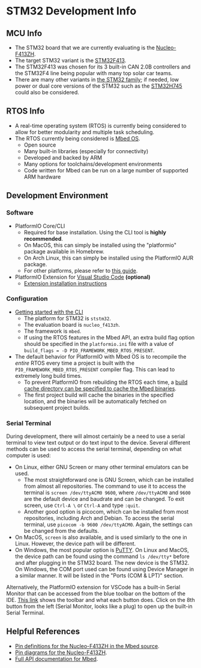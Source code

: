 # STM32 Development Info
## MCU Info
* The STM32 board that we are currently evaluating is the [Nucleo-F413ZH](https://www.st.com/en/evaluation-tools/nucleo-f413zh.html).
* The target STM32 variant is the [STM32F413](https://www.st.com/en/microcontrollers-microprocessors/stm32f413-423.html).
* The STM32F413 was chosen for its 3 built-in CAN 2.0B controllers and the STM32F4 line being popular with many top solar car teams.
* There are many other variants in [the STM32 family](https://www.st.com/en/microcontrollers-microprocessors/stm32-32-bit-arm-cortex-mcus.html); if needed, low power or dual core versions of the STM32 such as the [STM32H745](https://www.st.com/en/microcontrollers-microprocessors/stm32h745-755.html) could also be considered.

## RTOS Info
* A real-time operating system (RTOS) is currently being considered to allow for better modularity and multiple task scheduling.
* The RTOS currently being considered is [Mbed OS](https://www.mbed.com/en/platform/mbed-os).
    * Open source
    * Many built-in libraries (especially for connectivity)
    * Developed and backed by ARM
    * Many options for toolchains/development environments
    * Code written for Mbed can be run on a large number of supported ARM hardware
  
## Development Environment
### Software
* PlatformIO Core/CLI
  * Required for base installation. Using the CLI tool is **highly recommended**.
  * On MacOS, this can simply be installed using the "platformio" package available in Homebrew. 
  * On Arch Linux, this can simply be installed using the PlatformIO AUR package.
  * For other platforms, please refer to [this guide](https://docs.platformio.org/en/latest/core/installation.html).
* PlatformIO Extension for [Visual Studio Code](https://code.visualstudio.com) **(optional)**
  * [Extension installation instructions](https://platformio.org/install/ide?install=vscode)

### Configuration
* [Getting started with the CLI](https://docs.platformio.org/en/latest/core/quickstart.html)
   * The platform for STM32 is `ststm32`.
   * The evaluation board is `nucleo_f413zh`.
   * The framework is `mbed`.
   * If using the RTOS features in the Mbed API, an extra build flag option should be specified in the `platformio.ini` file with a value of `build_flags = -D PIO_FRAMEWORK_MBED_RTOS_PRESENT`.
* The default behavior for PlatformIO with Mbed OS is to recompile the *entire* RTOS every time a project is built with the `PIO_FRAMEWORK_MBED_RTOS_PRESENT` compiler flag. This can lead to extremely long build times.
   * To prevent PlatformIO from rebuilding the RTOS each time, a [build cache directory can be specified to cache the Mbed binaries](https://docs.platformio.org/en/latest/projectconf/section_platformio.html#build-cache-dir).
   * The first project build will cache the binaries in the specified location, and the binaries will be automatically fetched on subsequent project builds.

### Serial Terminal
During development, there will almost certainly be a need to use a serial terminal to view text output or do text input to the device. Several different methods can be used to access the serial terminal, depending on what computer is used:
* On Linux, either GNU Screen or many other terminal emulators can be used.
   * The most straightforward one is GNU Screen, which can be installed from almost all repositories. The command to use it to access the terminal is `screen /dev/ttyACM0 9600`, where `/dev/ttyACM0` and `9600` are the default device and baudrate and can be changed. To exit screen, use `Ctrl-A \` or `Ctrl-A` and type `:quit`.
   * Another good option is picocom, which can be installed from most repositories, including Arch and Debian. To access the serial terminal, use `picocom -b 9600 /dev/ttyACM0`. Again, the settings can be changed from the defaults.
* On MacOS, `screen` is also available, and is used similarly to the one in Linux. However, the device path will be different.
* On Windows, the most popular option is [PuTTY](https://www.putty.org/).
On Linux and MacOS, the device path can be found using the command `ls /dev/tty*` before and after plugging in the STM32 board. The new device is the STM32.
On Windows, the COM port used can be found using Device Manager in a similar manner. It will be listed in the "Ports (COM & LPT)" section.

Alternatively, the PlatformIO extension for VSCode has a built-in Serial Monitor that can be accessed from the blue toolbar on the bottom of the IDE. [This link](https://docs.platformio.org/en/latest/integration/ide/vscode.html#ide-vscode-toolbar) shows the toolbar and what each button does. Click on the 8th button from the left (Serial Monitor, looks like a plug) to open up the built-in Serial Terminal.

## Helpful References
* [Pin definitions for the Nucleo-F413ZH in the Mbed source](https://github.com/ARMmbed/mbed-os/tree/master/targets/TARGET_STM/TARGET_STM32F4/TARGET_STM32F413xH/TARGET_NUCLEO_F413ZH).
* [Pin diagrams for the Nucleo-F413ZH](https://os.mbed.com/platforms/ST-Nucleo-F413ZH).
* [Full API documentation for Mbed](https://os.mbed.com/docs/mbed-os/v5.15/apis/index.html).
